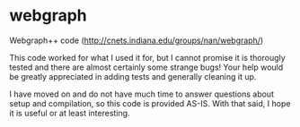 # webgraph
Webgraph++ code (http://cnets.indiana.edu/groups/nan/webgraph/)

This code worked for  what I used it for, but I  cannot promise it is
thorougly tested  and there are  almost certainly some  strange bugs!
Your help would be greatly  appreciated in adding tests and generally
cleaning it up.

I have moved on  and do not have much time  to answer questions about
setup  and compilation,  so this  code is  provided AS-IS.  With that
said, I hope it is useful or at least interesting.
